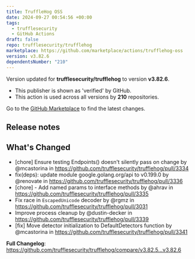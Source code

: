 ```yaml
---
title: TruffleHog OSS
date: 2024-09-27 00:54:56 +00:00
tags:
  - trufflesecurity
  - GitHub Actions
draft: false
repo: trufflesecurity/trufflehog
marketplace: https://github.com/marketplace/actions/trufflehog-oss
version: v3.82.6
dependentsNumber: "210"
---
```



Version updated for **trufflesecurity/trufflehog** to version **v3.82.6**.
- This publisher is shown as 'verified' by GitHub.
- This action is used across all versions by **210** repositories.

Go to the [GitHub Marketplace](https://github.com/marketplace/actions/trufflehog-oss) to find the latest changes.

## Release notes

## What's Changed
* [chore] Ensure testing Endpoints() doesn't silently pass on change by @mcastorina in https://github.com/trufflesecurity/trufflehog/pull/3334
* fix(deps): update module google.golang.org/api to v0.199.0 by @renovate in https://github.com/trufflesecurity/trufflehog/pull/3336
* [chore] - Add named params to interface methods by @ahrav in https://github.com/trufflesecurity/trufflehog/pull/3335
* Fix race in `EscapedUnicode` decoder by @rgmz in https://github.com/trufflesecurity/trufflehog/pull/3031
* Improve process cleanup by @dustin-decker in https://github.com/trufflesecurity/trufflehog/pull/3339
* [fix] Move detector initialization to DefaultDetectors function by @mcastorina in https://github.com/trufflesecurity/trufflehog/pull/3341


**Full Changelog**: https://github.com/trufflesecurity/trufflehog/compare/v3.82.5...v3.82.6
